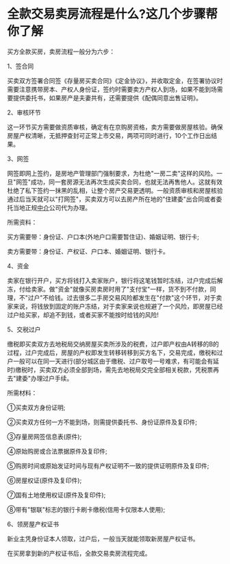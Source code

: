 全款交易卖房流程是什么?这几个步骤帮你了解
===================================

买方全款买房，卖房流程一般分为六步：

1、签合同

买卖双方签署合同签《存量房买卖合同》《定金协议》，并收取定金，在签署协议时需要注意携带房本、产权人身份证，签约时需要卖方产权人到场，如果不能到场需要提供委托书，如果房产是夫妻共有，还需要提供《配偶同意出售证明》。

2、审核环节

这一环节买方需要做资质审核，确定有在京购房资格，卖方需要做房屋核验。确保房屋产权清晰，无抵押查封可正常上市交易，两项可同时进行，10个工作日出结果。

3、网签

网签即网上签约，是房地产管理部门强制要求，为杜绝"一房二卖"这样的风险。一旦"网签"成功，同一套房源无法再次生成买卖合同，也就无法再售他人。这就有效杜绝了私下签约一抹黑的乱相，让整个房产交易更透明。一般资质审核和房屋核验通过后当天就可以"打网签"，买卖双方可以去房产所在地的"住建委"出合同或者委托当地正规[中介](http://house.china.com.cn/News/%25b7%25bf%25b2%25fa%25d6%25d0%25bd%25e9_1s.htm)公司代为办理。

所需资料：

买方需要带：身份证、户口本(外地户口需要暂住证)、婚姻证明、银行卡;

卖方需要带：身份证、产权证、户口本、婚姻证明、银行卡。

4、资金

卖家在银行开户，买方将钱打入卖家账户，银行将这笔钱暂时冻结，过户完成后解冻，付给卖家。做"资金"就像买房卖房时用了"支付宝"一样，货不到不付款，同理，不"过户"不给钱。过去很多二手房交易风险都发生在"付款"这个环节，对于卖家来说，将钱放到固定的账户冻结，对于卖家来说也规避了一个风险，即房屋已经过户给买家，却追不到钱，或者买家不能按时给钱的风险!

5、交税过户

缴税即买卖双方去地税局交纳房屋买卖所涉及的税费，过户即产权由A转移的B的过程，过户完成后，房屋的产权即发生转移转移到买方名下，交易完成，缴税和过户一般可以在同一天进行(部分城区由于缴税、过户取号一号难求，有可能会有延时)缴税时，买卖双方必须全部到场，需先去地税局交完全部相关税款，凭税票再去"建委"办理过户手续。

所需材料：

①买卖双方身份证明;

②买卖双方任何一方不能到场，则需提供委托书、身份证原件及复印件;

③存量房网签信息表(原件);

④原始购房或合法票据原件及复印件;

⑤购房时间或原始发证时间与现有产权证明不一致的提供证明原件及复印件;

⑥房屋权证(原件及复印件);

⑦国有土地使用权证(原件及复印件);

⑧带有"银联"标志的银行卡刷卡缴税(信用卡仅限本人使用);

6、领房屋产权证书

新业主凭身份证本人领取，过户后，一般当天就能领取新房屋产权证书。

在买房拿到新的产权证书后，全款交易卖房流程完成。
